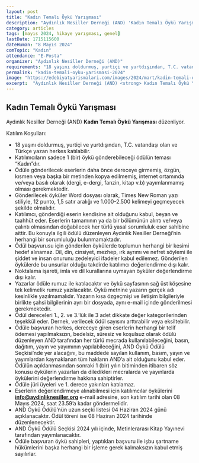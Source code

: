 ```yaml
---
layout: post
title: "Kadın Temalı Öykü Yarışması"
description: "Aydınlık Nesiller Derneği (AND) 'Kadın Temalı Öykü Yarışması' düzenliyor."
category: articles
tags: [mayıs 2024, hikaye yarışması, genel]
lastDate: 1715115600
dateHuman: "8 Mayıs 2024"
comTopic: "Kadın"
attendance: "E-Posta"
organizer: "Aydınlık Nesiller Derneği (AND)"
requirements: "18 yaşını doldurmuş, yurtiçi ve yurtdışından, T.C. vatandaşı olan ve Türkçe yazan herkes katılabilir."
permalink: "kadin-temali-oyku-yarismasi-2024"
image: "https://edebiyatyarismalari.com/images/2024/mart/kadin-temali-oyku-yarismasi-2024.jpg"
excerpt:  "Aydınlık Nesiller Derneği (AND) <strong> Kadın Temalı Öykü Yarışması </strong> düzenliyor."
---
```


## Kadın Temalı Öykü Yarışması
Aydınlık Nesiller Derneği (AND) **Kadın Temalı Öykü Yarışması** düzenliyor.  

Katılım Koşulları:
- 18 yaşını doldurmuş, yurtiçi ve yurtdışından, T.C. vatandaşı olan ve Türkçe yazan herkes katılabilir.
- Katılımcıların sadece 1 (bir) öykü gönderebileceği ödülün teması “Kadın”dır.
- Ödüle gönderilecek eserlerin daha önce dereceye girmemiş, özgün, kısmen veya başka bir metinden kopya edilmemiş, internet ortamında ve/veya basılı olarak (dergi, e-dergi, fanzin, kitap v.b) yayımlanmamış olması gerekmektedir.
- Gönderilecek öyküler Word dosyası olarak, Times New Roman yazı stiliyle, 12 punto, 1,5 satır aralığı ve 1.000-2.500 kelimeyi geçmeyecek şekilde olmalıdır.
- Katılımcı, gönderdiği eserin kendisine ait olduğunu kabul, beyan ve taahhüt eder. Eserlerin tamamının ya da bir bölümünün alıntı ve/veya çalıntı olmasından doğabilecek her türlü yasal sorumluluk eser sahibine aittir. Bu konuyla ilgili ödülü düzenleyen Aydınlık Nesiller Derneği’nin herhangi bir sorumluluğu bulunmamaktadır.
- Ödül başvurusu için gönderilen öykülerde toplumun herhangi bir kesimi hedef alınamaz. Dil, din, cinsiyet, mezhep, ırk ayrımı ve nefret söylemi ile şiddet ve insan onurunu zedeleyici ifadeler kabul edilemez. Gönderilen öykülerde bu unsurlar olduğu takdirde katılımcı değerlendirme dışı kalır.
- Noktalama işareti, imla ve dil kurallarına uymayan öyküler değerlendirme dışı kalır.
- Yazarlar ödüle rumuz ile katılacaktır ve öykü sayfasının sağ üst köşesine tek kelimelik rumuz yazılacaktır. Öykü metnine yazarın gerçek adı kesinlikle yazılmamalıdır. Yazarın kısa özgeçmişi ve iletişim bilgileriyle birlikte şahsi bilgilerinin ayrı bir dosyada, aynı e-mail içinde gönderilmesi gerekmektedir.
- Ödül dereceleri 1., 2. ve 3.’lük ile 3 adet dikkate değer kategorilerinden teşekkül eder. Dernek, verilecek ödül sayısını arttırabilir veya eksiltebilir.
- Ödüle başvuran herkes, dereceye giren eserlerin herhangi bir telif ödemesi yapılmaksızın, bedelsiz, süresiz ve koşulsuz olarak ödülü düzenleyen AND tarafından her türlü mecrada kullanılabileceğini, basın, dağıtım, yayın ve yayımının yapılabileceğini, AND Öykü Ödülü Seçkisi’nde yer alacağını, bu maddede sayılan kullanım, basım, yayın ve yayımlardan kaynaklanan tüm hakların AND’a ait olduğunu kabul eder. Ödülün açıklanmasından sonraki 1 (bir) yılın bitiminden itibaren söz konusu öykülerin yazarları da diledikleri mecralarda ve yayınlarda öykülerini değerlendirme hakkına sahiptirler.
- Ödüle jüri üyeleri ve 1. derece yakınları katılamaz.
- Eserlerin değerlendirmeye alınabilmesi için katılımcılar öykülerini **info@aydinliknesiller.org** e-mail adresine, son katılım tarihi olan 08 Mayıs 2024, saat 23.59’a kadar göndermelidir.
- AND Öykü Ödülü’nün uzun seçki listesi 04 Haziran 2024 günü açıklanacaktır. Ödül töreni ise 08 Haziran 2024 tarihinde düzenlenecektir.
- AND Öykü Ödülü Seçkisi 2024 yılı içinde, Metinlerarası Kitap Yayınevi tarafından yayımlanacaktır.
- Ödüle başvuran öykü sahipleri, yaptıkları başvuru ile işbu şartname hükümlerini başka herhangi bir işleme gerek kalmaksızın kabul etmiş sayılırlar.